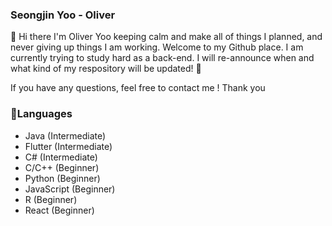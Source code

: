 ### Seongjin Yoo - Oliver

👋 Hi there I'm Oliver Yoo keeping calm and make all of things I planned, and never giving up things I am working. Welcome to my Github place. 
I am currently trying to study hard as a back-end.
I will re-announce when and what kind of my respository will be updated! 🦖

If you have any questions, feel free to contact me ! Thank you

### 🌱Languages

- Java (Intermediate)
- Flutter (Intermediate)
- C# (Intermediate)
- C/C++ (Beginner)
- Python (Beginner)
- JavaScript (Beginner)
- R (Beginner)
- React (Beginner)

<!--
**SeongjinOliver/SeongjinOliver** is a ✨ _special_ ✨ repository because its `README.md` (this file) appears on your GitHub profile.

Here are some ideas to get you started:

- 🔭 I’m currently working on ...
- 🌱 I’m currently learning ...
- 👯 I’m looking to collaborate on ...
- 🤔 I’m looking for help with ...
- 💬 Ask me about ...
- 📫 How to reach me: ...
- 😄 Pronouns: ...
- ⚡ Fun fact: ...
-->
